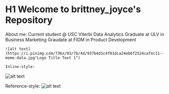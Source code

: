 # H1 Welcome to brittney_joyce's Repository

About me:
	Current student @ USC Viterbi Data Analytics
	Graduate at ULV in Business Marketing
	Graudate at FIDM in Product Development
	
	![alt text](https://i.pinimg.com/736x/93/7b/4d/937b4d1c4f81dca24eb6f2524cafec11--meme-data.jpg"Logo Title Text 1")
	
	Inline-style: 
![alt text](https://i.pinimg.com/736x/93/7b/4d/937b4d1c4f81dca24eb6f2524cafec11--meme-data.jpg "Logo Title Text 1")

Reference-style: 
![alt text][logo]

[logo]: https://i.pinimg.com/736x/93/7b/4d/937b4d1c4f81dca24eb6f2524cafec11--meme-data.jpg "Logo Title Text 2"